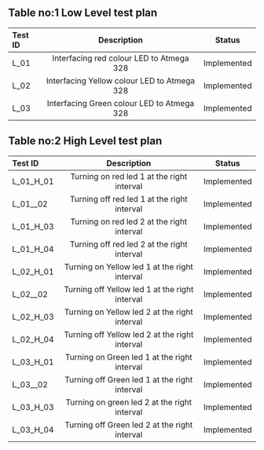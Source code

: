 ## Table no:1 Low Level test plan

|**Test ID**|**Description**|**Status**|
| :- | :-: | :-: |
|L\_01|Interfacing red colour LED to Atmega 328|Implemented|
|L\_02|Interfacing Yellow colour LED to Atmega 328|Implemented|
|L\_03|Interfacing Green colour LED to Atmega 328|Implemented|



## Table no:2 High Level test plan


|**Test ID**|**Description**|**Status**|
| :- | :-: | :-: |
|L\_01_H\_01|Turning on red led 1 at the right interval|Implemented|
|L\_01_\_02|Turning off red led 1 at the right interval|Implemented|
|L\_01_H\_03|Turning on red led 2 at the right interval|Implemented|
|L\_01_H\_04|Turning off red led 2 at the right interval|Implemented|
|L\_02_H\_01|Turning on Yellow led 1 at the right interval|Implemented|
|L\_02_\_02|Turning off Yellow led 1 at the right interval|Implemented|
|L\_02_H\_03|Turning on Yellow led 2 at the right interval|Implemented|
|L\_02_H\_04|Turning off Yellow led 2 at the right interval|Implemented|
|L\_03_H\_01|Turning on Green led 1 at the right interval|Implemented|
|L\_03_\_02|Turning off Green led 1 at the right interval|Implemented|
|L\_03_H\_03|Turning on green led 2 at the right interval|Implemented|
|L\_03_H\_04|Turning off Green led 2 at the right interval|Implemented|
